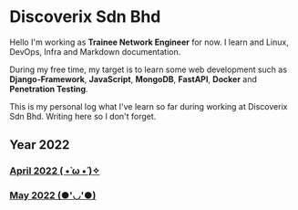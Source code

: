 # Discoverix Sdn Bhd

Hello I'm working as **Trainee Network Engineer** for now. I learn and Linux, DevOps, Infra and Markdown documentation.

During my free time, my target is to learn some web development such as **Django-Framework**, **JavaScript**, **MongoDB**, **FastAPI**, **Docker** and **Penetration Testing**.

This is my personal log what I've learn so far during working at Discoverix Sdn Bhd. Writing here so I don't forget.

## Year 2022

### [April 2022 ( •̀ ω •́ )✧](https://github.com/froxity/discoverix-sb/tree/main/04-2022)

### [May 2022 (●'◡'●)]()
